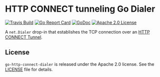 # HTTP CONNECT tunneling Go Dialer

[![Travis Build](https://travis-ci.org/mwitkow/go-http-connect-dialer.svg)](https://travis-ci.org/mwitkow/go-http-connect-dialer)
[![Go Report Card](http://goreportcard.com/badge/mwitkow/go-http-connect-dialer)](http://goreportcard.com/report/mwitkow/go-http-connect-dialer)
[![GoDoc](http://img.shields.io/badge/GoDoc-Reference-blue.svg)](https://godoc.org/github.com/mwitkow/go-http-connect-dialer)
[![Apache 2.0 License](https://img.shields.io/badge/License-Apache%202.0-blue.svg)](LICENSE)

A `net.Dialer` drop-in that establishes the TCP connection over an [HTTP CONNECT Tunnel](https://en.wikipedia.org/wiki/HTTP_tunnel#HTTP_CONNECT_tunneling).


## License

`go-http-connect-dialer` is released under the Apache 2.0 license. See the [LICENSE](LICENSE) file for details.

